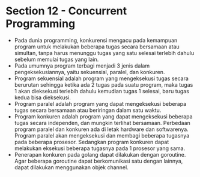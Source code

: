 # Section 12 - Concurrent Programming
- Pada dunia programming, konkurensi mengacu pada kemampuan program untuk melakukan beberapa tugas secara bersamaan atau simultan, tanpa harus menunggu tugas yang satu selesai terlebih dahulu sebelum memulai tugas yang lain.
- Pada umumnya program terbagi menjadi 3 jenis dalam pengeksekusiannya, yaitu sekuensial, paralel, dan konkuren.
- Program sekuensial adalah program yang mengeksekusi tugas secara berurutan sehingga ketika ada 2 tugas pada suatu program, maka tugas 1 akan dieksekusi terlebih dahulu kemudian tugas 1 selesai, baru tugas kedua bisa dieksekusi.
- Program paralel adalah program yang dapat mengeksekusi beberapa tugas secara bersamaan atau beriringan dalam satu waktu.
- Program konkuren adalah program yang dapat mengeksekusi beberapa tugas secara independen, dan mungkin terlihat bersamaan. Perbedaan program paralel dan konkuren ada di letak hardware dan softwarenya. Program paralel akan mengeksekusi dan membagi beberapa tugasnya pada beberapa prosesor. Sedangkan program konkuren dapat melakukan eksekusi beberapa tugasnya pada 1 prosesor yang sama.
- Penerapan konkuren pada golang dapat dilakukan dengan goroutine. Agar beberapa goroutine dapat berkomunikasi satu dengan lainnya, dapat dilakukan menggunakan objek channel.